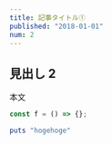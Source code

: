 ```yaml
---
title: 記事タイトル①
published: "2018-01-01"
num: 2
---
```


## 見出し 2

本文

```javascript
const f = () => {};
```

```ruby
puts "hogehoge"
```
